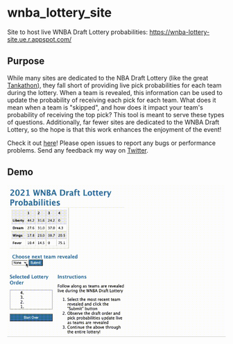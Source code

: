 # wnba_lottery_site
Site to host live WNBA Draft Lottery probabilities: https://wnba-lottery-site.ue.r.appspot.com/

## Purpose

While many sites are dedicated to the NBA Draft Lottery (like the great [Tankathon](http://www.tankathon.com/)), they fall short of providing live pick probabilities for each team during the lottery. When a team is revealed, this information can be used to update the probability of receiving each pick for each team. What does it mean when a team is "skipped", and how does it impact your team's probability of receiving the top pick? This tool is meant to serve these types of questions. Additionally, far fewer sites are dedicated to the WNBA Draft Lottery, so the hope is that this work enhances the enjoyment of the event!

Check it out [here](https://wnba-lottery-site.ue.r.appspot.com/)! Please open issues to report any bugs or performance problems. Send any feedback my way on [Twitter](https://twitter.com/py_ball_).

## Demo

<img src="wnba_lottery.gif" height="350"/>
